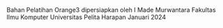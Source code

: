 Bahan Pelatihan Orange3
dipersiapkan oleh I Made Murwantara
Fakultas Ilmu Komputer
Universitas Pelita Harapan
Januari 2024
